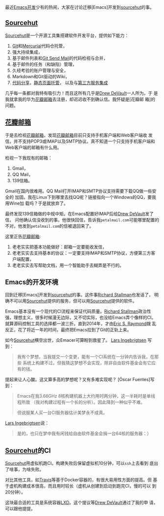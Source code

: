 最近[Emacs开发]少有的热闹，大家在讨论迁移[Emacs]开发到[sourcehut]的事。

## [Sourcehut]

[Sourcehut]是一个开源工具集搭建软件开发平台，提供如下能力：
1. [Git]和[Mercurial]代码仓托管，
2. 强大持续集成，
3. 基于邮件列表和[Git Send Mail]的代码检视与合并，
5. 基于邮件的任务（和缺陷）管理，
6. 久经考验的账户管理与安全，
7. Markdown和Git驱动的Wiki，
8. [代码分享](https://paste.sr.ht)，[静态页面托管](https://srht.site)，
   以及与[第三方服务集成](https://dispatch.sr.ht)

几乎每一条都对我特有吸引力！而且这所有几乎是[Drew DeVault]一人所为。于
是我就拿我的华为[花瓣邮箱]去注册，却迟迟收不到确认信。我怀疑是[花瓣邮
箱]的问题。

## [花瓣邮箱]

于是去检视[花瓣邮箱]，发现[花瓣邮箱]目前只支持手机客户端和Web客户端收
发信，并不支持POP3或IMAP以及SMTP协议。真不知道一个只支持手机客户端和
Web客户端的邮箱有什么用。

检视一下我现有的邮箱：

1. Gmail，
2. QQ Mail，
3. 139信箱。

Gmail在国内很难用。QQ Mail打开IMAP和SMTP协议支持需要下载QQ做一些安全的
加固。我在Linux下到哪里去找QQ呢？链接指向一个Windows的QQ，要我用Wine加
载吗？于是就放弃了。

最终发现139信箱做的中规中矩。在Emacs配置好IMAP后给[Drew DeVault]发了信，
问他确认信没收到的事。他很快回信，告诉我`petalmail.com`可能哪里配置的
不对，他发到`petalmail.com`的信被退回来了。

这里正告[花瓣邮箱]:
1. 老老实实把基本功能做好：邮箱一定要能收发信，
2. 老老实实去支持基本的协议：一定要支持IMAP和SMTP协议，方便第三方客户端配置，
3. 老老实实去写帮助文档，用一个智能助手去糊弄是不行的。

## Emacs的开发环境

回到迁移[Emacs]开发到[sourcehut]的事。这件事[Richard Stallman]也发话了，
明确不可以用[Sourcehut]提供的服务，但可以用[Sourcehut]提供的软件。

Emacs基本没有一个现代的CI流程来保证代码质量。[Richard Stallman]政治性
强，理想主义，很多时候漫无边际，又不切实际，也没给Emacs弄个像样的CI。
就算源码控制工具的选择都一波三折。直到2014年，才由[Eric S. Raymond]拨
乱反正，花了将近一年的时间，最终把Emacs拉到了Git的正轨上来。

如今[Sourcehut]横空出世，众Emacer可算盼到救星了。 [Lars Ingebrigtsen]
写到：

> 我有个梦想，当我提交一个变更，能有一个CI系统在一分钟内告诉我，在那些
> 系统上构建不过。但我猜这梦想不会实现，除非自由软件基金会有它应有的钱。

提起来让人心酸。这又算多高的梦想呢？又有多难实现呢？ [Óscar Fuentes]写
到：

> Emacs在我3.66GHz 8核构建机器上大约用时两分钟，这一半耗时是单线程所致
> （我对构建过程有一个长的分析）。因此降到一种似乎不难。
>
> 但说服某人买一台CI服务器估计美梦永不成真。

[Lars Ingebrigtsen]说：

> 是的，也只在梦中我有闲钱给自由软件基金会捐一台64核的服务器：）

## [Sourcehut]的CI

[Sourcehut]用虚拟机跑CI。构建失败后保留虚拟机10分钟，可以`ssh`上去看到
底出了啥事，为啥失败。

对比其他工具，如[Travis]等基于Docker容器的，有很大易用性方面的提高。但
基于虚机构建成本很高，而且用时较长（虚机从创建到启动到跑完CI，慢的可以
到20分钟）。


这块最合适的工具是系统容器[LXD]。这个提议等[Drew DeVault]通过了我的申
请，可以跟他提提。

[Emacs开发]: https://lists.gnu.org/archive/html/emacs-devel/2021-12/msg02220.html
[Sourcehut]: https://sourcehut.org/
[Git]: https://git-scm.com/
[Mercurial]: https://www.mercurial-scm.org/
[Git Send Mail]: https://git-send-email.io/
[花瓣邮箱]: https://www.petalmail.com/
[Drew DeVault]: https://drewdevault.com/
[Richard Stallman]: https://stallman.org
[Eric S. Raymond]: http://www.catb.org/~esr/
[Travis]: https://travis-ci.org
[LXD]: https://github.com/lxc/lxd
[Lars Ingebrigtsen]:https://lars.ingebrigtsen.no/

